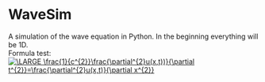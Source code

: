 # WaveSim
A simulation of the wave equation in Python. In the beginning everything will be 1D.<br>
Formula test:<br>
<a href="https://www.codecogs.com/eqnedit.php?latex=\bg_white&space;\LARGE&space;\frac{1}{c^{2}}\frac{\partial^{2}u(x,t))}{\partial&space;t^{2}}=\frac{\partial^{2}u(x,t)}{\partial&space;x^{2}}" target="_blank"><img src="https://latex.codecogs.com/gif.latex?\bg_white&space;\LARGE&space;\frac{1}{c^{2}}\frac{\partial^{2}u(x,t)}{\partial&space;t^{2}}=\frac{\partial^{2}u(x,t)}{\partial&space;x^{2}}" title="\LARGE \frac{1}{c^{2}}\frac{\partial^{2}u(x,t))}{\partial t^{2}}=\frac{\partial^{2}u(x,t)}{\partial x^{2}}" /></a>
